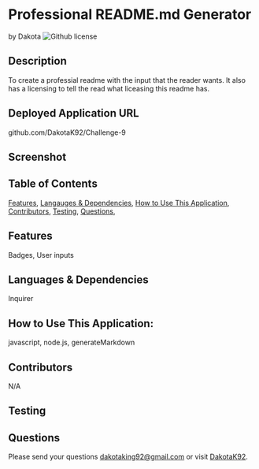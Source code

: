 # Professional README.md Generator 
by Dakota
![Github license](https://img.shields.io/badge/license-MIT,Boost1.0,BSD2,BSD3-blue.svg)

## Description
To create a professial readme with the input that the reader wants. It also has a licensing to tell the read what liceasing this readme has.

## Deployed Application URL
github.com/DakotaK92/Challenge-9

## Screenshot


## Table of Contents
[Features](#features),
[Langauges & Dependencies](#languagesanddependencies),
[How to Use This Application](#HowtoUseThisApplication),
[Contributors](#contributors),
[Testing](#testing),
[Questions](#questions),

## Features
Badges, User inputs

## Languages & Dependencies
Inquirer

## How to Use This Application:
javascript, node.js, generateMarkdown

## Contributors
N/A

## Testing


## Questions
Please send your questions dakotaking92@gmail.com or visit [DakotaK92](https://github.com/DakotaK92).
